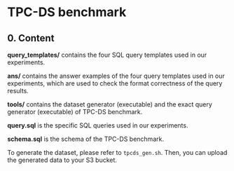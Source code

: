 # TPC-DS benchmark

## 0. Content

**query_templates/** contains the four SQL query templates used in our experiments.

**ans/** contains the answer examples of the four query templates used in our experiments, 
which are used to check the format correctness of the query results.

**tools/** contains the dataset generator (executable) and the exact query generator (executable) of TPC-DS benchmark.

**query.sql** is the specific SQL queries used in our experiments.

**schema.sql** is the schema of the TPC-DS benchmark.

To generate the dataset, please refer to `tpcds_gen.sh`.
Then, you can upload the generated data to your S3 bucket.